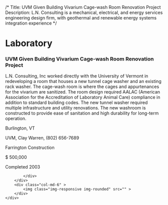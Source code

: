 /*
Title: UVM Given Building Vivarium Cage-wash Room Renovation Project
Description: L.N. Consulting is a mechanical, electrical, and energy services engineering design firm, with geothermal and renewable energy systems integration experience
*/

# Laboratory

<div>
	<div class="row">
		<div class="col-md-6" >
			<div class="well" >
				<h3>UVM Given Building Vivarium Cage-wash Room Renovation Project</h3>
				<p>
   
   L.N. Consulting, Inc worked directly with the University of Vermont in redeveloping a room that houses a new tunnel cage washer and an existing rack washer.  The cage-wash room is where the cages and appurtenances for the vivarium are sanitized.  The room design required AALAC (American Association for the Accreditation of Laboratory Animal Care) compliance in addition to standard building codes.  The new tunnel washer required multiple infrastructure and utility renovations.  The new washroom is constructed to provide ease of sanitation and high durability for long-term operation.
</p>
				<p>Burlington, VT</p>
				<p>UVM, Clay Warren, (802) 656-7689</p>
				<p></p>
				<p>Farrington Construction</p>
				<p>$ 500,000</p>
				<p>Completed 2003</p>
				<p></p>
				
			</div>
		</div>
		<div class="col-md-6" >
			<img class="img-responsive img-rounded" src="" >
		</div>
	</div>
</div>